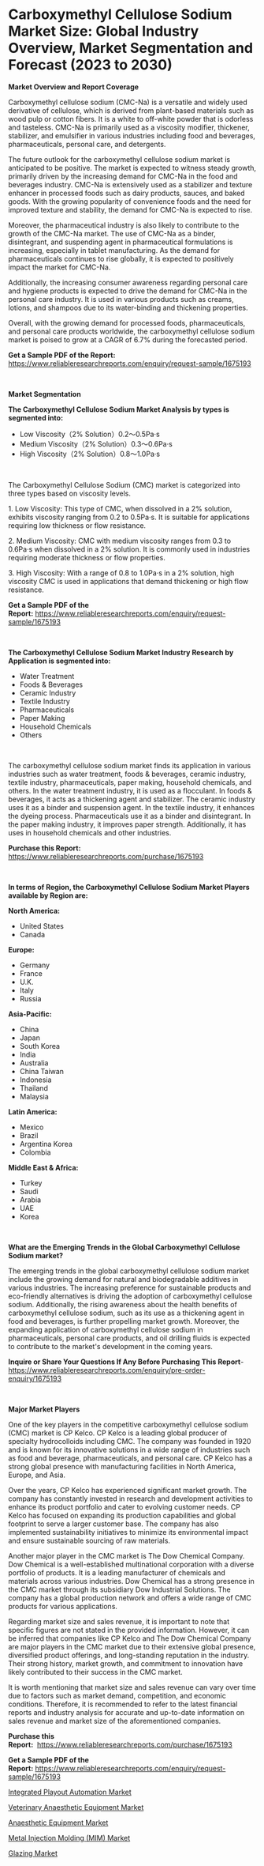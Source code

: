 <p><h1>Carboxymethyl Cellulose Sodium Market Size: Global Industry Overview, Market Segmentation and Forecast (2023 to 2030)</h1></p><p><strong>Market Overview and Report Coverage</strong></p>
<p><p>Carboxymethyl cellulose sodium (CMC-Na) is a versatile and widely used derivative of cellulose, which is derived from plant-based materials such as wood pulp or cotton fibers. It is a white to off-white powder that is odorless and tasteless. CMC-Na is primarily used as a viscosity modifier, thickener, stabilizer, and emulsifier in various industries including food and beverages, pharmaceuticals, personal care, and detergents.</p><p>The future outlook for the carboxymethyl cellulose sodium market is anticipated to be positive. The market is expected to witness steady growth, primarily driven by the increasing demand for CMC-Na in the food and beverages industry. CMC-Na is extensively used as a stabilizer and texture enhancer in processed foods such as dairy products, sauces, and baked goods. With the growing popularity of convenience foods and the need for improved texture and stability, the demand for CMC-Na is expected to rise.</p><p>Moreover, the pharmaceutical industry is also likely to contribute to the growth of the CMC-Na market. The use of CMC-Na as a binder, disintegrant, and suspending agent in pharmaceutical formulations is increasing, especially in tablet manufacturing. As the demand for pharmaceuticals continues to rise globally, it is expected to positively impact the market for CMC-Na.</p><p>Additionally, the increasing consumer awareness regarding personal care and hygiene products is expected to drive the demand for CMC-Na in the personal care industry. It is used in various products such as creams, lotions, and shampoos due to its water-binding and thickening properties.</p><p>Overall, with the growing demand for processed foods, pharmaceuticals, and personal care products worldwide, the carboxymethyl cellulose sodium market is poised to grow at a CAGR of 6.7% during the forecasted period.</p></p>
<p><strong>Get a Sample PDF of the Report:</strong> <a href="https://www.reliableresearchreports.com/enquiry/request-sample/1675193">https://www.reliableresearchreports.com/enquiry/request-sample/1675193</a></p>
<p>&nbsp;</p>
<p><strong>Market Segmentation</strong></p>
<p><strong>The Carboxymethyl Cellulose Sodium Market Analysis by types is segmented into:</strong></p>
<p><ul><li>Low Viscosity（2% Solution）0.2～0.5Pa·s</li><li>Medium Viscosity（2% Solution）0.3～0.6Pa·s</li><li>High Viscosity（2% Solution）0.8～1.0Pa·s</li></ul></p>
<p>&nbsp;</p>
<p><p>The Carboxymethyl Cellulose Sodium (CMC) market is categorized into three types based on viscosity levels. </p><p>1. Low Viscosity: This type of CMC, when dissolved in a 2% solution, exhibits viscosity ranging from 0.2 to 0.5Pa·s. It is suitable for applications requiring low thickness or flow resistance.</p><p>2. Medium Viscosity: CMC with medium viscosity ranges from 0.3 to 0.6Pa·s when dissolved in a 2% solution. It is commonly used in industries requiring moderate thickness or flow properties.</p><p>3. High Viscosity: With a range of 0.8 to 1.0Pa·s in a 2% solution, high viscosity CMC is used in applications that demand thickening or high flow resistance.</p></p>
<p><strong>Get a Sample PDF of the Report:</strong>&nbsp;<a href="https://www.reliableresearchreports.com/enquiry/request-sample/1675193">https://www.reliableresearchreports.com/enquiry/request-sample/1675193</a></p>
<p>&nbsp;</p>
<p><strong>The Carboxymethyl Cellulose Sodium Market Industry Research by Application is segmented into:</strong></p>
<p><ul><li>Water Treatment</li><li>Foods & Beverages</li><li>Ceramic Industry</li><li>Textile Industry</li><li>Pharmaceuticals</li><li>Paper Making</li><li>Household Chemicals</li><li>Others</li></ul></p>
<p>&nbsp;</p>
<p><p>The carboxymethyl cellulose sodium market finds its application in various industries such as water treatment, foods & beverages, ceramic industry, textile industry, pharmaceuticals, paper making, household chemicals, and others. In the water treatment industry, it is used as a flocculant. In foods & beverages, it acts as a thickening agent and stabilizer. The ceramic industry uses it as a binder and suspension agent. In the textile industry, it enhances the dyeing process. Pharmaceuticals use it as a binder and disintegrant. In the paper making industry, it improves paper strength. Additionally, it has uses in household chemicals and other industries.</p></p>
<p><strong>Purchase this Report:</strong>&nbsp; <a href="https://www.reliableresearchreports.com/purchase/1675193">https://www.reliableresearchreports.com/purchase/1675193</a></p>
<p>&nbsp;</p>
<p><strong>In terms of Region, the Carboxymethyl Cellulose Sodium Market Players available by Region are:</strong></p>
<p>
    <p> <strong> North America: </strong>
        <ul>
            <li>United States</li>
            <li>Canada</li>
        </ul>
        </p> 
    <p> <strong> Europe: </strong>
        <ul>
            <li>Germany</li>
            <li>France</li>
            <li>U.K.</li>
            <li>Italy</li>
            <li>Russia</li>
        </ul>
        </p> 
    <p> <strong> Asia-Pacific: </strong>
        <ul>
            <li>China</li>
            <li>Japan</li>
            <li>South Korea</li>
            <li>India</li>
            <li>Australia</li>
            <li>China Taiwan</li>
            <li>Indonesia</li>
            <li>Thailand</li>
            <li>Malaysia</li>
        </ul>
        </p> 
    <p> <strong> Latin America: </strong>
        <ul>
            <li>Mexico</li>
            <li>Brazil</li>
            <li>Argentina Korea</li>
            <li>Colombia</li>
        </ul>
        </p> 
    <p> <strong> Middle East & Africa: </strong>
        <ul>
            <li>Turkey</li>
            <li>Saudi</li>
            <li>Arabia</li>
            <li>UAE</li>
            <li>Korea</li>
        </ul>
    </p>
    </p>
<p>&nbsp;</p>
<p><strong>What are the Emerging Trends in the Global Carboxymethyl Cellulose Sodium market?</strong></p>
<p><p>The emerging trends in the global carboxymethyl cellulose sodium market include the growing demand for natural and biodegradable additives in various industries. The increasing preference for sustainable products and eco-friendly alternatives is driving the adoption of carboxymethyl cellulose sodium. Additionally, the rising awareness about the health benefits of carboxymethyl cellulose sodium, such as its use as a thickening agent in food and beverages, is further propelling market growth. Moreover, the expanding application of carboxymethyl cellulose sodium in pharmaceuticals, personal care products, and oil drilling fluids is expected to contribute to the market's development in the coming years.</p></p>
<p><strong>Inquire or Share Your Questions If Any Before Purchasing This Report</strong>- <a href="https://www.reliableresearchreports.com/enquiry/pre-order-enquiry/1675193">https://www.reliableresearchreports.com/enquiry/pre-order-enquiry/1675193</a></p>
<p>&nbsp;</p>
<p><strong>Major Market Players</strong></p>
<p><p>One of the key players in the competitive carboxymethyl cellulose sodium (CMC) market is CP Kelco. CP Kelco is a leading global producer of specialty hydrocolloids including CMC. The company was founded in 1920 and is known for its innovative solutions in a wide range of industries such as food and beverage, pharmaceuticals, and personal care. CP Kelco has a strong global presence with manufacturing facilities in North America, Europe, and Asia.</p><p>Over the years, CP Kelco has experienced significant market growth. The company has constantly invested in research and development activities to enhance its product portfolio and cater to evolving customer needs. CP Kelco has focused on expanding its production capabilities and global footprint to serve a larger customer base. The company has also implemented sustainability initiatives to minimize its environmental impact and ensure sustainable sourcing of raw materials.</p><p>Another major player in the CMC market is The Dow Chemical Company. Dow Chemical is a well-established multinational corporation with a diverse portfolio of products. It is a leading manufacturer of chemicals and materials across various industries. Dow Chemical has a strong presence in the CMC market through its subsidiary Dow Industrial Solutions. The company has a global production network and offers a wide range of CMC products for various applications.</p><p>Regarding market size and sales revenue, it is important to note that specific figures are not stated in the provided information. However, it can be inferred that companies like CP Kelco and The Dow Chemical Company are major players in the CMC market due to their extensive global presence, diversified product offerings, and long-standing reputation in the industry. Their strong history, market growth, and commitment to innovation have likely contributed to their success in the CMC market.</p><p>It is worth mentioning that market size and sales revenue can vary over time due to factors such as market demand, competition, and economic conditions. Therefore, it is recommended to refer to the latest financial reports and industry analysis for accurate and up-to-date information on sales revenue and market size of the aforementioned companies.</p></p>
<p><strong>Purchase this Report:</strong>&nbsp;&nbsp;<a href="https://www.reliableresearchreports.com/purchase/1675193">https://www.reliableresearchreports.com/purchase/1675193</a></p>
<p></p>
<p><strong>Get a Sample PDF of the Report:</strong>&nbsp;<a href="https://www.reliableresearchreports.com/enquiry/request-sample/1675193">https://www.reliableresearchreports.com/enquiry/request-sample/1675193</a></p>
<p><p><a href="https://medium.com/@greisdukagjini2014/integrated-playout-automation-market-exploring-market-share-market-trends-and-future-growth-a042956098cd">Integrated Playout Automation Market</a></p><p><a href="https://www.linkedin.com/pulse/decoding-veterinary-anaesthetic-equipment-market-deep-rdkif/">Veterinary Anaesthetic Equipment Market</a></p><p><a href="https://www.linkedin.com/pulse/anaesthetic-equipment-market-insights-players-forecast-dx5vf/">Anaesthetic Equipment Market</a></p><p><a href="https://medium.com/@loretamusaj85/metal-injection-molding-mim-market-trends-and-market-analysis-forecasted-for-period-2023-2030-70eaa72ef59f">Metal Injection Molding (MIM) Market</a></p><p><a href="https://github.com/pizolina/Market-Research-Report-List-1/blob/main/glazing-market.md">Glazing Market</a></p></p>